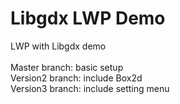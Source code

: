 # Libgdx LWP Demo
LWP with Libgdx demo\
\
Master branch:  basic setup\
Version2 branch:  include Box2d\
Version3 branch:  include setting menu

